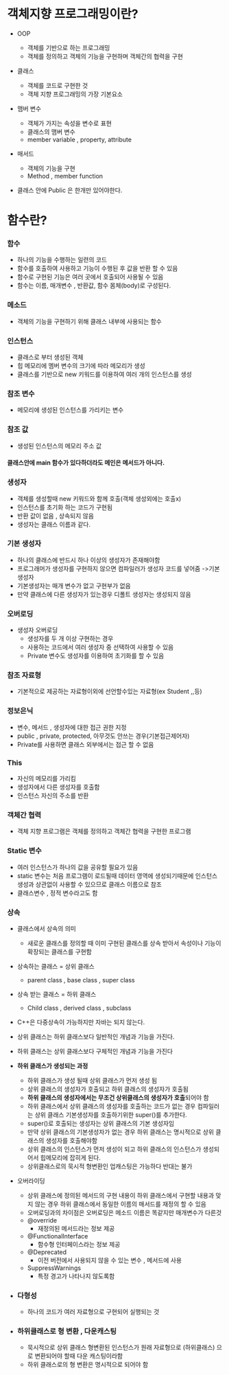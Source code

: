 



# 객체지향 프로그래밍이란?

- OOP
  - 객체를 기반으로 하는 프로그래밍
  - 객체를 정의하고 객체의 기능을 구현하며 객체간의 협력을 구현



- 클래스
  - 객체를 코드로 구현한 것
  - 객체 지향 프로그래밍의 가장 기본요소
- 맴버 변수
  - 객체가 가지는 속성을 변수로 표현
  - 클래스의 맴버 변수
  - member variable , property, attribute
- 매서드
  - 객체의 기능을 구현
  - Method , member function
- 클래스 안에 Public 은 한개만 있어야한다.



# 함수란? 

### 함수

- 하나의 기능을 수행하는 일련의 코드
- 함수를 호출하여 사용하고 기능이 수행된 후 값을 반환 할 수 있음
- 함수로 구현된 기능은 여러 곳에서 호출되어 사용될 수 있음
- 함수는 이름, 매개변수 , 반환값, 함수 몸체(body)로 구성된다.

### 메소드

- 객체의 기능을 구현하기 위해 클래스 내부에 사용되는 함수

### 인스턴스

- 클래스로 부터 생성된 객체
- 힙 메모리에 멤버 변수의 크기에 따라 메모리가 생성
- 클래스를 기반으로 new 키워드를 이용하여 여러 개의 인스턴스를 생성

### 참조 변수

- 메모리에 생성된 인스턴스를 가리키는 변수

### 참조 값

- 생성된 인스턴스의 메모리 주소 값

#### 클래스안에 main 함수가 있다하더라도 메인은 메서드가 아니다.

### 생성자

- 객체를 생성할때 new 키워드와 함께 호출(객체 생성외에는 호출x)
- 인스턴스를 초기화 하는 코드가 구현됨
- 반환 값이 없음 , 상속되지 않음
- 생성자는 클래스 이름과 같다.



### 기본 생성자

- 하나의 클래스에 반드시 하나 이상의 생성자가 존재해야함
- 프로그래머가 생성자를 구현하지 않으면 컴파일러가 생성자 코드를 넣어줌 ->기본생성자
- 기본생성자는 매개 변수가 없고 구현부가 없음
- 만약 클래스에 다른 생성자가 있는경우 디폴트 생성자는 생성되지 않음

### 오버로딩

- 생성자 오버로딩
  - 생성자를 두 개 이상 구현하는 경우
  - 사용하는 코드에서 여러 생성자 중 선택하여 사용할 수 있음
  - Private 변수도 생성자를 이용하여 초기화를 할 수 있음



### 참조 자료형

- 기본적으로 제공하는 자료형이외에 선언할수있는 자료형(ex Student ,,등)



### 정보은닉

- 변수, 메서드 , 생성자에 대한 접근 권한 지정
- public , private, protected, 아무것도 안쓰는 경우(기본접근제어자)
- Private를 사용하면 클래스 외부에서는 접근 할 수 없음

### This

- 자신의 메모리를 가리킴
- 생성자에서 다른 생성자를 호출함
- 인스턴스 자신의 주소를 반환



### 객체간 협력

- 객체 지향 프로그램은 객체를 정의하고 객체간 협력을 구현한 프로그램

  

### Static 변수

- 여러 인스턴스가 하나의 값을 공유할 필요가 있음
- static 변수는 처음 프로그램이 로드될때 데이터 영역에 생성되기때문에 인스턴스 생성과 상관없이 사용할 수 있으므로 클래스 이름으로 참조
- 클래스변수 , 정적 변수라고도 함



### 상속

- 클래스에서 상속의 의미

  - 새로운 클래스를 정의할 때 이미 구현된 클래스를 상속 받아서 속성이나 기능이 확장되는 클래스를 구현함

- 상속하는 클래스 = 상위 클래스

  - parent class , base class , super class

- 상속 받는 클래스 = 하위 클래스

  - Child class , derived class , subclass

    

- C++은 다중상속이 가능하지만 자바는 되지 않는다.

- 상위 클래스는 하위 클래스보다 일반적인 개념과 기능을 가진다.

- 하위 클래스는 상위 클래스보다 구체적인 개념과 기능을 가진다

- **하위 클래스가 생성되는 과정**

  - 하위 클래스가 생성 될때 상위 클래스가 먼저 생성 됨
  - 상위 클래스의 생성자가 호출되고 하위 클래스의 생성자가 호출됨
  - **하위 클래스의 생성자에서는 무조건 상위클래스의 생성자가 호출**되어야 함
  - 하위 클래스에서 상위 클래스의 생성자를 호출하는 코드가 없는 경우 컴파일러는 상위 클래스 기본생성자를 호출하기위한 super()를 추가한다.
  - super()로 호출되는 생성자는 상위 클래스의 기본 생성자임
  - 만약 상위 클래스의 기본생성자가 없는 경우 하위 클래스는 명시적으로 상위 클래스의 생성자를 호출해야함
  - 상위 클래스의 인스턴스가 먼저 생성이 되고 하위 클래스의 인스턴스가 생성되어서 힙메모리에 잡히게 된다.
  - 상위클래스로의 묵시적 형변환인 업캐스팅은 가능하다 반대는 불가  

  

- 오버라이딩

  - 상위 클래스에 정의된 메서드의 구현 내용이 하위 클래스에서 구현할 내용과 맞지 않는 경우 하위 클래스에서 동일한 이름의 매서드를 재정의 할 수 있음
  - 오버로딩과의 차이점은 오버로딩은 메소드 이름은 똑같지만 매개변수가 다른것
  - @override
    - 재정의된 메서드라는 정보 제공
  - @FunctionalInterface
    - 함수형 인터페이스라는 정보 제공
  - @Deprecated
    - 이전 버전에서 사용되지 않을 수 있는 변수 , 메서드에 사용
  - SuppressWarnings
    - 특정 경고가 나타나지 않도록함

- ### 다형성

  - 하나의 코드가 여러 자료형으로 구현되어 실행되는 것

- ### 하위클래스로 형 변환 , 다운캐스팅

  - 묵시적으로 상위 클래스 형변환된 인스턴스가 원래 자료형으로 (하위클래스) 으로 변환되어야 할때 다운 캐스팅이라함
  - 하위 클래스로의 형 변환은 명시적으로 되어야 함